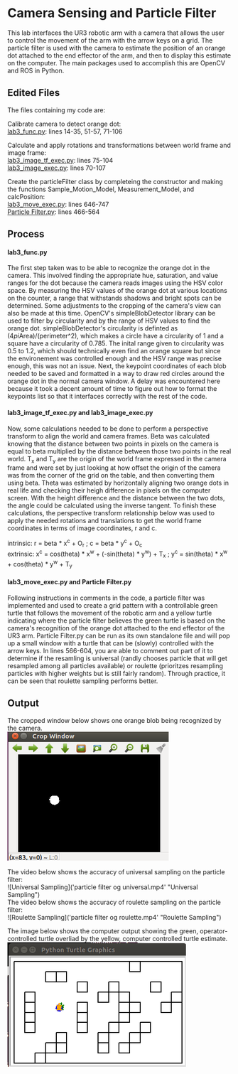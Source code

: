 # Camera Sensing and Particle Filter
This lab interfaces the UR3 robotic arm with a camera that allows the user to control the movement of the arm with the arrow keys on a grid. The particle filter is used with 
the camera to estimate the position of an orange dot attached to the end effector of the arm, and then to display this estimate on the computer. The main packages used to accomplish 
this are OpenCV and ROS in Python.

## Edited Files
The files containing my code are:    

Calibrate camera to detect orange dot:  
[lab3_func.py](https://github.com/monk200/Robotics_with_UR3_and_Gazebo/blob/main/Camera_Sensing_and_Particle_FIlter/lab3_func.py): lines 14-35, 51-57, 71-106  
  
Calculate and apply rotations and transformations between world frame and image frame:  
[lab3_image_tf_exec.py](https://github.com/monk200/Robotics_with_UR3_and_Gazebo/blob/main/Camera_Sensing_and_Particle_FIlter/lab3_image_tf_exec.py): lines 75-104  
[lab3_image_exec.py](https://github.com/monk200/Robotics_with_UR3_and_Gazebo/blob/main/Camera_Sensing_and_Particle_FIlter/lab3_image_exec.py): lines 70-107  
  
Create the particleFilter class by completeing the constructor and making the functions Sample_Motion_Model, Measurement_Model, and calcPosition:  
[lab3_move_exec.py](https://github.com/monk200/Robotics_with_UR3_and_Gazebo/blob/main/Camera_Sensing_and_Particle_FIlter/lab3_move_exec.py): lines 646-747  
[Particle Filter.py](https://github.com/monk200/Robotics_with_UR3_and_Gazebo/blob/main/Camera_Sensing_and_Particle_FIlter/Particle%20Filter.py): lines 466-564

## Process
#### lab3_func.py
The first step taken was to be able to recognize the orange dot in the camera. This involved finding the appropriate hue, saturation, and value ranges for the dot because the 
camera reads images using the HSV color space. By measuring the HSV values of the orange dot at various locations on the counter, a range that withstands shadows and bright spots 
can be determined. Some adjustments to the cropping of the camera's view can also be made at this time. OpenCV's simpleBlobDetector library can be used to filter by circularity 
and by the range of HSV values to find the orange dot. simpleBlobDetector's circularity is definted as (4*pi*Area)/(perimeter^2), which makes a circle have a circularity of 1 and 
a square have a circularity of 0.785. The inital range given to circularity was 0.5 to 1.2, which should technically even find an orange square but since the environement was 
controlled enough and the HSV range was precise enough, this was not an issue. Next, the keypoint coordinates of each blob needed to be saved and formatted in a way to draw red 
circles around the orange dot in the normal camera window. A delay was encountered here because it took a decent amount of time to figure out how to format the keypoints list so 
that it interfaces correctly with the rest of the code.
#### lab3_image_tf_exec.py and lab3_image_exec.py
Now, some calculations needed to be done to perform a perspective transform to align the world and camera frames. Beta was calculated knowing that the distance between two points 
in pixels on the camera is equal to beta multiplied by the distance between those two points in the real world. T<sub>x</sub> and T<sub>y</sub> are the origin of the world frame 
expressed in the camera frame and were set by just looking at how offset the origin of the camera was from the corner of the grid on the table, and then converting them using beta. Theta was 
estimated by horizontally aligning two orange dots in real life and checking their heigh difference in pixels on the computer screen. With the height difference and the distance 
between the two dots, the angle could be calculated using the inverse tangent. To finish these calculations, the perspective transform relationship below was used to apply the 
needed rotations and translations to get the world frame coordinates in terms of image coordinates, r and c.  
  
intrinsic: r = beta * x<sup>c</sup> + O<sub>r</sub> ; c = beta * y<sup>c</sup> + O<sub>c</sub>  
extrinsic: x<sup>c</sup> = cos(theta) * x<sup>w</sup> + (-sin(theta) * y<sup>w</sup>) + T<sub>x</sub> ; y<sup>c</sup> = sin(theta) * x<sup>w</sup> + cos(theta) * y<sup>w</sup> + T<sub>y</sub>  
#### lab3_move_exec.py and Particle Filter.py
Following instructions in comments in the code, a particle filter was implemented and used to create a grid pattern with a controllable green turtle that follows the movement of 
the robotic arm and a yellow turtle indicating where the particle filter believes the green turtle is based on the camera's recognition of the orange dot attached to the end effector of the UR3 arm. Particle Filter.py can be run as its own standalone file and will pop up a small window with a turtle that can be (slowly) controlled with the arrow 
keys. In lines 566-604, you are able to comment out part of it to determine if the resamling is universal (randly chooses particle that will get resampled among all particles 
available) or roulette (prioritzes resampling particles with higher weights but is still fairly random). Through practice, it can be seen that roulette sampling performs better.

## Output
The cropped window below shows one orange blob being recognized by the camera.  
![Cropped Window](dot.png "Cropped Window")  
  
The video below shows the accuracy of universal sampling on the particle filter:  
![Universal Sampling]('particle filter og universal.mp4' "Universal Sampling")  
The video below shows the accuracy of roulette sampling on the particle filter:  
![Roulette Sampling]('particle filter og roulette.mp4' "Roulette Sampling")  
  
The image below shows the computer output showing the green, operator-controlled turtle overliad by the yellow, computer controlled turtle estimate.  
![Turtle](turtle.png "Turtle")
